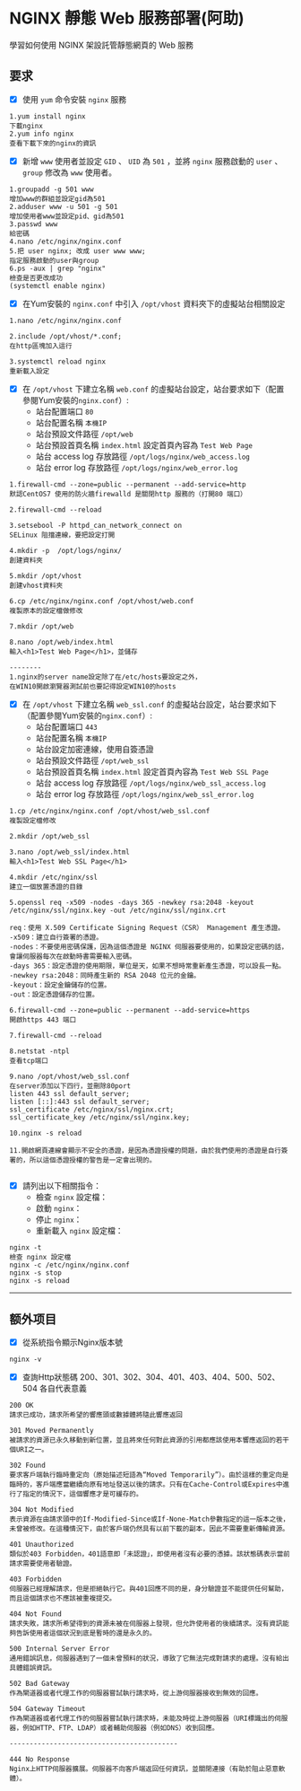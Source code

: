# NGINX 靜態 Web 服務部署(阿助)
學習如何使用 NGINX 架設託管靜態網頁的 Web 服務

## 要求

* [x] 使用 `yum` 命令安裝 `nginx` 服務

```終端輸入/輸出
1.yum install nginx
下載nginx
2.yum info nginx
查看下載下來的nginx的資訊
```

* [x] 新增 `www` 使用者並設定 `GID` 、 `UID` 為 `501` ，並將 `nginx` 服務啟動的 `user` 、 `group` 修改為 `www` 使用者。

```終端輸入/輸出
1.groupadd -g 501 www
增加www的群組並設定gid為501
2.adduser www -u 501 -g 501
增加使用者www並設定pid、gid為501
3.passwd www
給密碼
4.nano /etc/nginx/nginx.conf
5.把 user nginx; 改成 user www www;
指定服務啟動的user與group
6.ps -aux | grep "nginx"
檢查是否更改成功
(systemctl enable nginx)
```

* [x] 在Yum安裝的 `nginx.conf` 中引入 `/opt/vhost` 資料夾下的虛擬站台相關設定

```終端輸入/輸出
1.nano /etc/nginx/nginx.conf

2.include /opt/vhost/*.conf;
在http區塊加入這行

3.systemctl reload nginx
重新載入設定
```

* [x] 在 `/opt/vhost` 下建立名稱 `web.conf` 的虛擬站台設定，站台要求如下（配置參閱Yum安裝的`nginx.conf`）:
    + 站台配置端口 `80`
    + 站台配置名稱 `本機IP`
    + 站台預設文件路徑 `/opt/web`
    + 站台預設首頁名稱 `index.html` 設定首頁內容為 `Test Web Page`
    + 站台 access log 存放路徑 `/opt/logs/nginx/web_access.log`
    + 站台 error log 存放路徑 `/opt/logs/nginx/web_error.log`

```終端輸入/輸出
1.firewall-cmd --zone=public --permanent --add-service=http
默認CentOS7 使用的防火牆firewalld 是關閉http 服務的（打開80 端口）

2.firewall-cmd --reload

3.setsebool -P httpd_can_network_connect on
SELinux 阻擋連線，要把設定打開

4.mkdir -p  /opt/logs/nginx/
創建資料夾

5.mkdir /opt/vhost
創建vhost資料夾

6.cp /etc/nginx/nginx.conf /opt/vhost/web.conf
複製原本的設定檔做修改

7.mkdir /opt/web

8.nano /opt/web/index.html
輸入<h1>Test Web Page</h1>，並儲存

--------
1.nginx的server name設定除了在/etc/hosts要設定之外，
在WIN10開啟瀏覽器測試前也要記得設定WIN10的hosts
```

* [x] 在 `/opt/vhost` 下建立名稱 `web_ssl.conf` 的虛擬站台設定，站台要求如下（配置參閱Yum安裝的`nginx.conf`）:
    + 站台配置端口 `443` 
    + 站台配置名稱 `本機IP`
    + 站台設定加密連線，使用自簽憑證
    + 站台預設文件路徑 `/opt/web_ssl`
    + 站台預設首頁名稱 `index.html` 設定首頁內容為 `Test Web SSL Page`
    + 站台 access log 存放路徑 `/opt/logs/nginx/web_ssl_access.log`
    + 站台 error log 存放路徑 `/opt/logs/nginx/web_ssl_error.log`

```終端輸入/輸出
1.cp /etc/nginx/nginx.conf /opt/vhost/web_ssl.conf
複製設定檔修改

2.mkdir /opt/web_ssl

3.nano /opt/web_ssl/index.html
輸入<h1>Test Web SSL Page</h1>

4.mkdir /etc/nginx/ssl
建立一個放置憑證的目錄

5.openssl req -x509 -nodes -days 365 -newkey rsa:2048 -keyout /etc/nginx/ssl/nginx.key -out /etc/nginx/ssl/nginx.crt

req：使用 X.509 Certificate Signing Request（CSR） Management 產生憑證。
-x509：建立自行簽署的憑證。
-nodes：不要使用密碼保護，因為這個憑證是 NGINX 伺服器要使用的，如果設定密碼的話，會讓伺服器每次在啟動時書需要輸入密碼。
-days 365：設定憑證的使用期限，單位是天，如果不想時常重新產生憑證，可以設長一點。
-newkey rsa:2048：同時產生新的 RSA 2048 位元的金鑰。
-keyout：設定金鑰儲存的位置。
-out：設定憑證儲存的位置。

6.firewall-cmd --zone=public --permanent --add-service=https
開啟https 443 端口

7.firewall-cmd --reload

8.netstat -ntpl 
查看tcp端口

9.nano /opt/vhost/web_ssl.conf
在server添加以下四行，並刪除80port
listen 443 ssl default_server;
listen [::]:443 ssl default_server;
ssl_certificate /etc/nginx/ssl/nginx.crt;
ssl_certificate_key /etc/nginx/ssl/nginx.key;

10.nginx -s reload

11.開啟網頁連線會顯示不安全的憑證，是因為憑證授權的問題，由於我們使用的憑證是自行簽署的，所以這個憑證授權的警告是一定會出現的。


```

* [x] 請列出以下相關指令：
    + 檢查 `nginx` 設定檔：
    + 啟動 `nginx`：
    + 停止 `nginx`：
    + 重新載入 `nginx` 設定檔：
```
nginx -t
檢查 nginx 設定檔
nginx -c /etc/nginx/nginx.conf
nginx -s stop
nginx -s reload
```
---
## 额外项目

* [x] 從系統指令顯示Nginx版本號

```終端輸入/輸出
nginx -v
```

* [x] 查詢Http狀態碼 200、301、302、304、401、403、404、500、502、504 各自代表意義

```答案
200 OK
請求已成功，請求所希望的響應頭或數據體將隨此響應返回

301 Moved Permanently
被請求的資源已永久移動到新位置，並且將來任何對此資源的引用都應該使用本響應返回的若干個URI之一。

302 Found
要求客戶端執行臨時重定向（原始描述短語為“Moved Temporarily”）。由於這樣的重定向是臨時的，客戶端應當繼續向原有地址發送以後的請求。只有在Cache-Control或Expires中進行了指定的情況下，這個響應才是可緩存的。

304 Not Modified
表示資源在由請求頭中的If-Modified-Since或If-None-Match參數指定的這一版本之後，未曾被修改。在這種情況下，由於客戶端仍然具有以前下載的副本，因此不需要重新傳輸資源。

401 Unauthorized
類似於403 Forbidden，401語意即「未認證」，即使用者沒有必要的憑據。該狀態碼表示當前請求需要使用者驗證。

403 Forbidden
伺服器已經理解請求，但是拒絕執行它。與401回應不同的是，身分驗證並不能提供任何幫助，而且這個請求也不應該被重複提交。

404 Not Found
請求失敗，請求所希望得到的資源未被在伺服器上發現，但允許使用者的後續請求。沒有資訊能夠告訴使用者這個狀況到底是暫時的還是永久的。

500 Internal Server Error
通用錯誤訊息，伺服器遇到了一個未曾預料的狀況，導致了它無法完成對請求的處理。沒有給出具體錯誤資訊。

502 Bad Gateway
作為閘道器或者代理工作的伺服器嘗試執行請求時，從上游伺服器接收到無效的回應。

504 Gateway Timeout
作為閘道器或者代理工作的伺服器嘗試執行請求時，未能及時從上游伺服器（URI標識出的伺服器，例如HTTP、FTP、LDAP）或者輔助伺服器（例如DNS）收到回應。

------------------------------------------

444 No Response
Nginx上HTTP伺服器擴展。伺服器不向客戶端返回任何資訊，並關閉連接（有助於阻止惡意軟體）。
```
